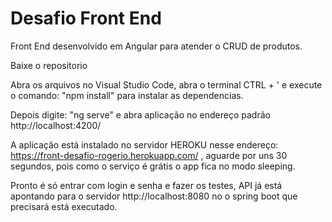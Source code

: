 # Desafio Front End
Front End desenvolvido em Angular para atender o CRUD de produtos.

Baixe o repositorio

Abra os arquivos   no Visual Studio Code, abra o terminal CTRL + ' e execute o comando: "npm install" para instalar as dependencias.

Depois digite: "ng serve" e abra aplicação no endereço padrão http://localhost:4200/

A aplicação está instalado no servidor HEROKU nesse endereço: https://front-desafio-rogerio.herokuapp.com/ , aguarde por uns 30 segundos, pois como o serviço é grátis o app fica no modo sleeping.

Pronto é só entrar com login e senha e fazer os testes, API já está apontando para o servidor http://localhost:8080 no o spring boot que precisará está executado.

